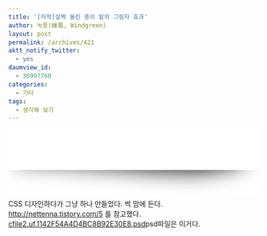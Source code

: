 ```yaml
---
title: '[자작]살짝 올린 종이 밑의 그림자 효과'
author: 녹풍(綠風, Windgreen)
layout: post
permalink: /archives/421
aktt_notify_twitter:
  - yes
daumview_id:
  - 36997760
categories:
  - 기타
tags:
  - 생각해 보기
---
```

<img src="/uploads/legacy/old-images/1/cfile2.uf.187ADC584D4BC8B818B2F5.jpg" class="aligncenter" width="524" height="136" alt="" />CSS 디자인하다가 그냥 하나 만들었다. 썩 맘에 든다.  
<a target="_blank" href="http://nettenna.tistory.com/5">http://nettenna.tistory.com/5</a> 를 참고했다.  
<a href="/uploads/legacy/old-images/1/cfile2.uf.1142F54A4D4BC8B92E30E8.psd" class="aligncenter" />cfile2.uf.1142F54A4D4BC8B92E30E8.psd</a>psd파일은 이거다.